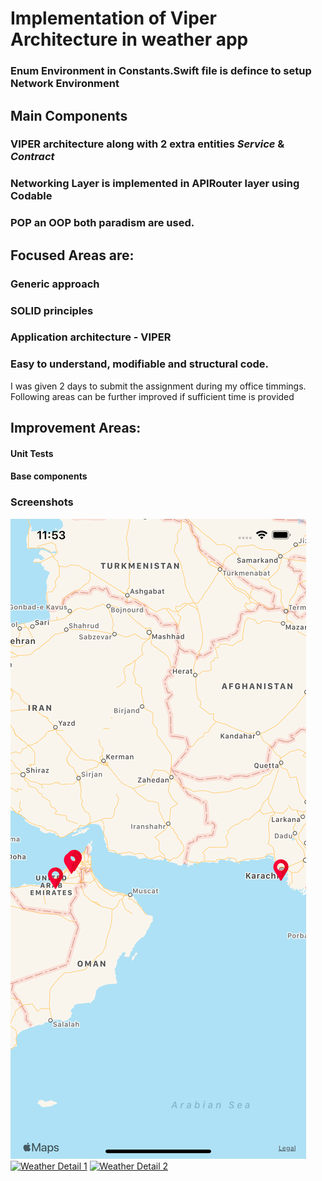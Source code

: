 
# Implementation of Viper Architecture in weather app

### Enum Environment in Constants.Swift file is defince to setup Network Environment

## Main Components
### VIPER architecture along with 2 extra entities *Service* & *Contract* 
### Networking Layer is implemented in APIRouter layer using Codable
### POP an OOP both paradism are used.


## Focused Areas are:
### Generic approach
### SOLID principles
### Application architecture - VIPER 
### Easy to understand, modifiable and structural code. 


I was given 2 days to submit the assignment during my office timmings. Following areas can be further improved if sufficient time is provided


## Improvement Areas:
#### Unit Tests
#### Base components

### Screenshots
[![Map](https://github.com/usmantarar51/TVSAssignment/blob/master/Screenshots/Map.png)](https://github.com/usmantarar51/TVSAssignment/blob/master/Screenshots/Map.png)
[![Weather Detail 1](https://raw.githubusercontent.com/khawars/KSTokenView/screenshots/screenshots/iphone2-thumb.png)](https://raw.githubusercontent.com/khawars/KSTokenView/screenshots/screenshots/iphone2.png)
[![Weather Detail 2](https://raw.githubusercontent.com/khawars/KSTokenView/screenshots/screenshots/iphone3-thumb.png)](https://raw.githubusercontent.com/khawars/KSTokenView/screenshots/screenshots/iphone3.png)
